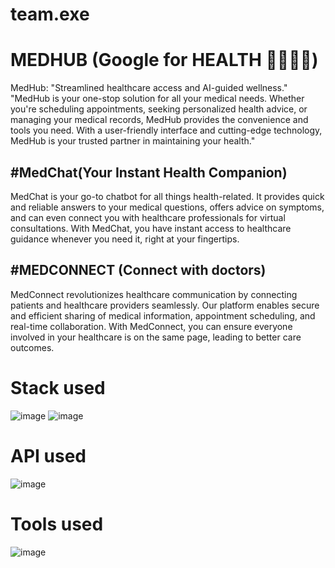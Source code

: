 # team.exe
# MEDHUB (Google for HEALTH 👩‍⚕️📝💊)

MedHub: "Streamlined healthcare access and AI-guided wellness."
"MedHub is your one-stop solution for all your medical needs. Whether you're scheduling appointments, seeking personalized health advice, or managing your medical records, MedHub provides the convenience and tools you need. With a user-friendly interface and cutting-edge technology, MedHub is your trusted partner in maintaining your health."

#MedChat(Your Instant Health Companion)
---------------------------------------------

MedChat is your go-to chatbot for all things health-related. It provides quick and reliable answers to your medical questions, offers advice on symptoms, and can even connect you with healthcare professionals for virtual consultations. With MedChat, you have instant access to healthcare guidance whenever you need it, right at your fingertips.


#MEDCONNECT (Connect with doctors)
---------------------------------------------
MedConnect revolutionizes healthcare communication by connecting patients and healthcare providers seamlessly. Our platform enables secure and efficient sharing of medical information, appointment scheduling, and real-time collaboration. With MedConnect, you can ensure everyone involved in your healthcare is on the same page, leading to better care outcomes.

# Stack used

![image](https://github.com/sypase/team.exe/assets/144668261/b04b56b0-9adf-492d-88de-0295b98febd8)
![image](https://github.com/sypase/team.exe/assets/144668261/a7bc7f49-ebe6-4108-b0a2-99a99e7494f9)


# API used

![image](https://github.com/sypase/team.exe/assets/144668261/f9d040ea-45ec-4683-880b-9410c026f582)


# Tools used

![image](https://github.com/sypase/team.exe/assets/144668261/6db63d04-6390-4ab0-b7d6-f617b6f010a2)

